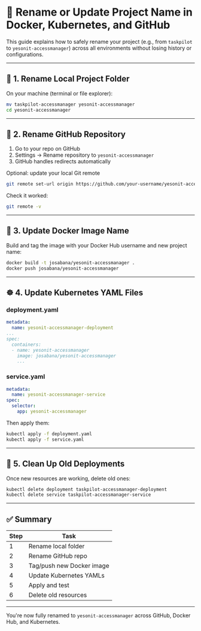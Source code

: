 
# 🔄 Rename or Update Project Name in Docker, Kubernetes, and GitHub

This guide explains how to safely rename your project (e.g., from `taskpilot` to `yesonit-accessmanager`) across all environments without losing history or configurations.

---

## 📁 1. Rename Local Project Folder

On your machine (terminal or file explorer):

```bash
mv taskpilot-accessmanager yesonit-accessmanager
cd yesonit-accessmanager
```

---

## 🐙 2. Rename GitHub Repository

1. Go to your repo on GitHub
2. Settings → Rename repository to `yesonit-accessmanager`
3. GitHub handles redirects automatically

Optional: update your local Git remote

```bash
git remote set-url origin https://github.com/your-username/yesonit-accessmanager.git
```

Check it worked:

```bash
git remote -v
```

---

## 🐳 3. Update Docker Image Name

Build and tag the image with your Docker Hub username and new project name:

```bash
docker build -t josabana/yesonit-accessmanager .
docker push josabana/yesonit-accessmanager
```

---

## ☸️ 4. Update Kubernetes YAML Files

### deployment.yaml
```yaml
metadata:
  name: yesonit-accessmanager-deployment
...
spec:
  containers:
  - name: yesonit-accessmanager
    image: josabana/yesonit-accessmanager
    ...
```

### service.yaml
```yaml
metadata:
  name: yesonit-accessmanager-service
spec:
  selector:
    app: yesonit-accessmanager
```

Then apply them:

```bash
kubectl apply -f deployment.yaml
kubectl apply -f service.yaml
```

---

## 🧹 5. Clean Up Old Deployments

Once new resources are working, delete old ones:

```bash
kubectl delete deployment taskpilot-accessmanager-deployment
kubectl delete service taskpilot-accessmanager-service
```

---

## ✅ Summary

| Step | Task |
|------|------|
| 1 | Rename local folder |
| 2 | Rename GitHub repo |
| 3 | Tag/push new Docker image |
| 4 | Update Kubernetes YAMLs |
| 5 | Apply and test |
| 6 | Delete old resources |

---

You're now fully renamed to `yesonit-accessmanager` across GitHub, Docker Hub, and Kubernetes.
